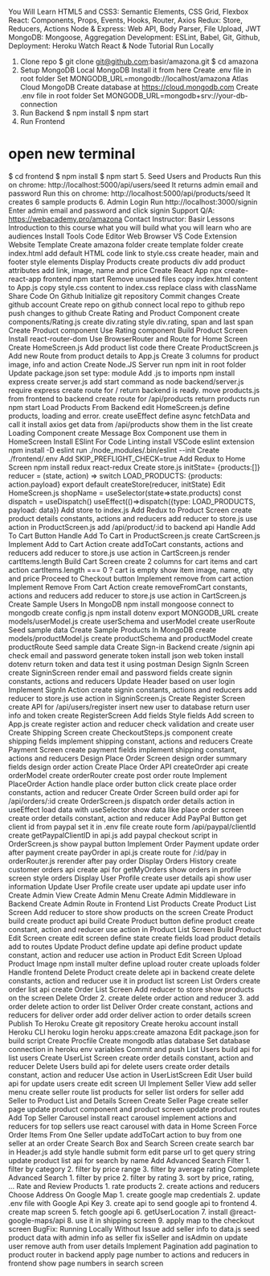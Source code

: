 You Will Learn
HTML5 and CSS3: Semantic Elements, CSS Grid, Flexbox
React: Components, Props, Events, Hooks, Router, Axios
Redux: Store, Reducers, Actions
Node & Express: Web API, Body Parser, File Upload, JWT
MongoDB: Mongoose, Aggregation
Development: ESLint, Babel, Git, Github,
Deployment: Heroku
Watch React & Node Tutorial
Run Locally
1. Clone repo
$ git clone git@github.com:basir/amazona.git
$ cd amazona
2. Setup MongoDB
Local MongoDB
Install it from here
Create .env file in root folder
Set MONGODB_URL=mongodb://localhost/amazona
Atlas Cloud MongoDB
Create database at https://cloud.mongodb.com
Create .env file in root folder
Set MONGODB_URL=mongodb+srv://your-db-connection
3. Run Backend
$ npm install
$ npm start
4. Run Frontend
# open new terminal
$ cd frontend
$ npm install
$ npm start
5. Seed Users and Products
Run this on chrome: http://localhost:5000/api/users/seed
It returns admin email and password
Run this on chrome: http://localhost:5000/api/products/seed
It creates 6 sample products
6. Admin Login
Run http://localhost:3000/signin
Enter admin email and password and click signin
Support
Q/A: https://webacademy.pro/amazona
Contact Instructor: Basir
Lessons
Introduction to this course
what you will build
what you will learn
who are audiences
Install Tools
Code Editor
Web Browser
VS Code Extension
Website Template
Create amazona folder
create template folder
create index.html
add default HTML code
link to style.css
create header, main and footer
style elements
Display Products
create products div
add product attributes
add link, image, name and price
Create React App
npx create-react-app frontend
npm start
Remove unused files
copy index.html content to App.js
copy style.css content to index.css
replace class with className
Share Code On Github
Initialize git repository
Commit changes
Create github account
Create repo on github
connect local repo to github repo
push changes to github
Create Rating and Product Component
create components/Rating.js
create div.rating
style div.rating, span and last span
Create Product component
Use Rating component
Build Product Screen
Install react-router-dom
Use BrowserRouter and Route for Home Screen
Create HomeScreen.js
Add product list code there
Create ProductScreen.js
Add new Route from product details to App.js
Create 3 columns for product image, info and action
Create Node.JS Server
run npm init in root folder
Update package.json set type: module
Add .js to imports
npm install express
create server.js
add start command as node backend/server.js
require express
create route for / return backend is ready.
move products.js from frontend to backend
create route for /api/products
return products
run npm start
Load Products From Backend
edit HomeScreen.js
define products, loading and error.
create useEffect
define async fetchData and call it
install axios
get data from /api/products
show them in the list
create Loading Component
create Message Box Component
use them in HomeScreen
Install ESlint For Code Linting
install VSCode eslint extension
npm install -D eslint
run ./node_modules/.bin/eslint --init
Create ./frontend/.env
Add SKIP_PREFLIGHT_CHECK=true
Add Redux to Home Screen
npm install redux react-redux
Create store.js
initState= {products:[]}
reducer = (state, action) => switch LOAD_PRODUCTS: {products: action.payload}
export default createStore(reducer, initState)
Edit HomeScreen.js
shopName = useSelector(state=>state.products)
const dispatch = useDispatch()
useEffect(()=>dispatch({type: LOAD_PRODUCTS, payload: data})
Add store to index.js
Add Redux to Product Screen
create product details constants, actions and reducers
add reducer to store.js
use action in ProductScreen.js
add /api/product/:id to backend api
Handle Add To Cart Button
Handle Add To Cart in ProductScreen.js
create CartScreen.js
Implement Add to Cart Action
create addToCart constants, actions and reducers
add reducer to store.js
use action in CartScreen.js
render cartItems.length
Build Cart Screen
create 2 columns for cart items and cart action
cartItems.length === 0 ? cart is empty
show item image, name, qty and price
Proceed to Checkout button
Implement remove from cart action
Implement Remove From Cart Action
create removeFromCart constants, actions and reducers
add reducer to store.js
use action in CartScreen.js
Create Sample Users In MongoDB
npm install mongoose
connect to mongodb
create config.js
npm install dotenv
export MONGODB_URL
create models/userModel.js
create userSchema and userModel
create userRoute
Seed sample data
Create Sample Products In MongoDB
create models/productModel.js
create productSchema and productModel
create productRoute
Seed sample data
Create Sign-in Backend
create /signin api
check email and password
generate token
install json web token
install dotenv
return token and data
test it using postman
Design SignIn Screen
create SigninScreen
render email and password fields
create signin constants, actions and reducers
Update Header based on user login
Implement SignIn Action
create signin constants, actions and reducers
add reducer to store.js
use action in SigninScreen.js
Create Register Screen
create API for /api/users/register
insert new user to database
return user info and token
create RegisterScreen
Add fields
Style fields
Add screen to App.js
create register action and reducer
check validation and create user
Create Shipping Screen
create CheckoutSteps.js component
create shipping fields
implement shipping constant, actions and reducers
Create Payment Screen
create payment fields
implement shipping constant, actions and reducers
Design Place Order Screen
design order summary fields
design order action
Create Place Order API
createOrder api
create orderModel
create orderRouter
create post order route
Implement PlaceOrder Action
handle place order button click
create place order constants, action and reducer
Create Order Screen
build order api for /api/orders/:id
create OrderScreen.js
dispatch order details action in useEffect
load data with useSelector
show data like place order screen
create order details constant, action and reducer
Add PayPal Button
get client id from paypal
set it in .env file
create route form /api/paypal/clientId
create getPaypalClientID in api.js
add paypal checkout script in OrderScreen.js
show paypal button
Implement Order Payment
update order after payment
create payOrder in api.js
create route for /:id/pay in orderRouter.js
rerender after pay order
Display Orders History
create customer orders api
create api for getMyOrders
show orders in profile screen
style orders
Display User Profile
create user details api
show user information
Update User Profile
create user update api
update user info
Create Admin View
Create Admin Menu
Create Admin Middleware in Backend
Create Admin Route in Frontend
List Products
Create Product List Screen
Add reducer to store
show products on the screen
Create Product
build create product api
build Create Product button
define product create constant, action and reducer
use action in Product List Screen
Build Product Edit Screen
create edit screen
define state
create fields
load product details
add to routes
Update Product
define update api
define product update constant, action and reducer
use action in Product Edit Screen
Upload Product Image
npm install multer
define upload router
create uploads folder
Handle frontend
Delete Product
create delete api in backend
create delete constants, action and reducer
use it in product list screen
List Orders
create order list api
create Order List Screen
Add reducer to store
show products on the screen
Delete Order 2. create delete order action and reducer 3. add order delete action to order list
Deliver Order
create constant, actions and reducers for deliver order
add order deliver action to order details screen
Publish To Heroku
Create git repository
Create heroku account
install Heroku CLI
heroku login
heroku apps:create amazona
Edit package.json for build script
Create Procfile
Create mongodb atlas database
Set database connection in heroku env variables
Commit and push
List Users
build api for list users
Create UserList Screen
create order details constant, action and reducer
Delete Users
build api for delete users
create order details constant, action and reducer
Use action in UserListScreen
Edit User
build api for update users
create edit screen UI
Implement Seller View
add seller menu
create seller route
list products for seller
list orders for seller
add Seller to Product List and Details Screen
Create Seller Page
create seller page
update product component and product screen
update product routes
Add Top Seller Carousel
install react carousel
implement actions and reducers for top sellers
use react carousel with data in Home Screen
Force Order Items From One Seller
update addToCart action to buy from one seller at an order
Create Search Box and Search Screen
create search bar in Header.js
add style
handle submit form
edit parse url to get query string
update product list api for search by name
Add Advanced Search Filter 1. filter by category 2. filter by price range 3. filter by average rating
Complete Advanced Search 1. filter by price 2. filter by rating 3. sort by price, rating, ...
Rate and Review Products 1. rate products 2. create actions and reducers
Choose Address On Google Map 1. create google map credentials 2. update .env file with Google Api Key 3. create api to send google api to frontend 4. create map screen 5. fetch google api 6. getUserLocation 7. install @react-google-maps/api 8. use it in shipping screen 9. apply map to the checkout screen
BugFix: Running Locally Without Issue
add seller info to data.js
seed product data with admin info as seller
fix isSeller and isAdmin on update user
remove auth from user details
Implement Pagination
add pagination to product router in backend
apply page number to actions and reducers in frontend
show page numbers in search screen